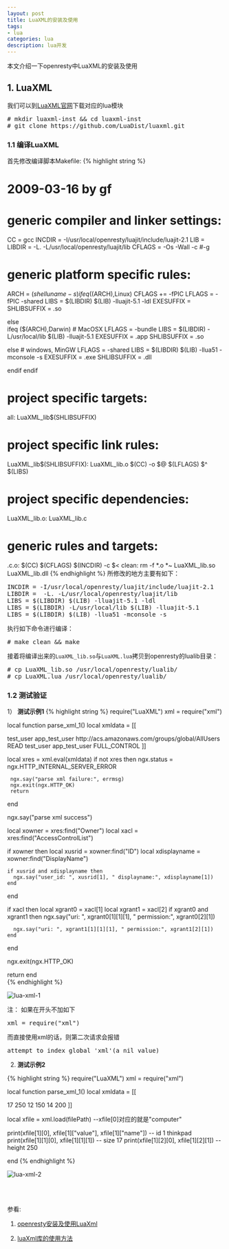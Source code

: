 ```yaml
---
layout: post
title: LuaXML的安装及使用
tags:
- lua
categories: lua
description: lua开发
---
```




本文介绍一下openresty中LuaXML的安装及使用


<!-- more -->

## 1. LuaXML
我们可以到[LuaXML官网](https://github.com/LuaDist/luaxml)下载对应的lua模块
<pre>
# mkdir luaxml-inst && cd luaxml-inst
# git clone https://github.com/LuaDist/luaxml.git 
</pre>

### 1.1 编译LuaXML

首先修改编译脚本Makefile:
{% highlight string %}
# 2009-03-16 by gf

# generic compiler and linker settings:
CC     = gcc
INCDIR = -I/usr/local/openresty/luajit/include/luajit-2.1
LIB    = 
LIBDIR =  -L. -L/usr/local/openresty/luajit/lib
CFLAGS = -Os -Wall -c #-g

# generic platform specific rules:
ARCH            = $(shell uname -s)
ifeq ($(ARCH),Linux)
  CFLAGS += -fPIC
  LFLAGS =  -fPIC -shared
  LIBS          = $(LIBDIR) $(LIB) -lluajit-5.1 -ldl
  EXESUFFIX =
  SHLIBSUFFIX = .so

else  
  ifeq ($(ARCH),Darwin) # MacOSX
    LFLAGS = -bundle 
    LIBS          = $(LIBDIR) -L/usr/local/lib $(LIB) -lluajit-5.1
    EXESUFFIX = .app
    SHLIBSUFFIX = .so
    
  else  # windows, MinGW
    LFLAGS =  -shared
    LIBS          = $(LIBDIR) $(LIB) -llua51 -mconsole -s
    EXESUFFIX = .exe
    SHLIBSUFFIX = .dll

  endif
endif

# project specific targets:
all:  LuaXML_lib$(SHLIBSUFFIX)

# project specific link rules:
LuaXML_lib$(SHLIBSUFFIX): LuaXML_lib.o
    $(CC) -o $@ $(LFLAGS) $^ $(LIBS) 

# project specific dependencies:
LuaXML_lib.o:  LuaXML_lib.c

# generic rules and targets:
.c.o:
    $(CC) $(CFLAGS) $(INCDIR) -c $<
clean:
    rm -f *.o *~ LuaXML_lib.so LuaXML_lib.dll
{% endhighlight %}
所修改的地方主要有如下：
<pre>
INCDIR = -I/usr/local/openresty/luajit/include/luajit-2.1
LIBDIR =  -L. -L/usr/local/openresty/luajit/lib
LIBS = $(LIBDIR) $(LIB) -lluajit-5.1 -ldl
LIBS = $(LIBDIR) -L/usr/local/lib $(LIB) -lluajit-5.1
LIBS = $(LIBDIR) $(LIB) -llua51 -mconsole -s
</pre>

执行如下命令进行编译：
<pre>
# make clean && make
</pre>

接着将编译出来的```LuaXML_lib.so```与```LuaXML.lua```拷贝到openresty的lualib目录：
<pre>
# cp LuaXML_lib.so /usr/local/openresty/lualib/
# cp LuaXML.lua /usr/local/openresty/lualib/
</pre>


### 1.2 测试验证
1） **测试示例1**
{% highlight string %}
require("LuaXML")
xml = require("xml")

local function parse_xml_1()
  local xmldata = [[
<?xml version="1.0" encoding="UTF-8"?>
<AccessControlPolicy xmlns="http://s3.amazonaws.com/doc/2006-03-01/">
  <Owner>
    <ID>test_user</ID>
    <DisplayName>app_test_user</DisplayName>
  </Owner>
  <AccessControlList>
    <Grant>
      <Grantee xmlns:xsi="http://www.w3.org/2001/XMLSchema-instance" xsi:type="Group">
        <URI>http://acs.amazonaws.com/groups/global/AllUsers</URI>
      </Grantee>
      <Permission>READ</Permission>
    </Grant>
    <Grant>
      <Grantee xmlns:xsi="http://www.w3.org/2001/XMLSchema-instance" xsi:type="CanonicalUser">
         <ID>test_user</ID>
         <DisplayName>app_test_user</DisplayName>
      </Grantee>
      <Permission>FULL_CONTROL</Permission>
    </Grant>
  </AccessControlList>
</AccessControlPolicy> 
  ]]
  
  local xres = xml.eval(xmldata)
  if not xres then
     ngx.status = ngx.HTTP_INTERNAL_SERVER_ERROR
     
     ngx.say("parse xml failure:", errmsg)
     ngx.exit(ngx.HTTP_OK)
     return
  end   
  
  ngx.say("parse xml success")
  
  local xowner = xres:find("Owner")
  local xacl = xres:find("AccessControlList")
  
  if xowner then
    local xusrid = xowner:find("ID")
    local xdisplayname = xowner:find("DisplayName")
    
    if xusrid and xdisplayname then
      ngx.say("user_id: ", xusrid[1], " displayname:", xdisplayname[1])
    end   
  end
  
  if xacl then
    local xgrant0 = xacl[1]
    local xgrant1 = xacl[2]
    if xgrant0 and xgrant1 then
      ngx.say("uri: ", xgrant0[1][1][1], " permission:", xgrant0[2][1])
    
      ngx.say("uri: ", xgrant1[1][1][1], " permission:", xgrant1[2][1])
    end
    
  end   
  
  ngx.exit(ngx.HTTP_OK)
  
  return 
end   
{% endhighlight %}

![lua-xml-1](https://ivanzz1001.github.io/records/assets/img/lua/lua-xml-1.jpg)

注： 如果在开头不加如下
<pre>
xml = require("xml")
</pre>
而直接使用xml的话，则第二次请求会报错
<pre>
attempt to index global 'xml'(a nil value)
</pre>


2) **测试示例2**

{% highlight string %}
require("LuaXML")
xml = require("xml")

local function parse_xml_1()
  local xmldata = [[
<?xml version="1.0" encoding="GB2312"?>
<computer>
    <id value="1" name="thinkpad">
        <size>17</size>
        <height>250</height>
        <factory name="xxxx"/>
    </id>
    <id value="2" name="thinkpad">
        <size>12</size>
        <height>150</height>
    </id>
    <id value="3" name="thinkpad">
        <size>14</size>
        <height>200</height>
    </id>
</computer>
  ]]

local xfile = xml.load(filePath)
--xfile[0]对应的就是"computer"

print(xfile[1][0], xfile[1]["value"], xfile[1]["name"])                -- id 1 thinkpad
print(xfile[1][1][0], xfile[1][1][1])                                  -- size 17
print(xfile[1][2][0], xfile[1][2][1])                                  -- height 250


end
{% endhighlight %}

![lua-xml-2](https://ivanzz1001.github.io/records/assets/img/lua/lua-xml-2.jpg)


<br />
<br />

参看:

1. [openresty安装及使用LuaXml](https://segmentfault.com/a/1190000008426022)

2. [luaXml库的使用方法](https://blog.csdn.net/shaonian_wuya/article/details/16120143)

<br />
<br />
<br />

